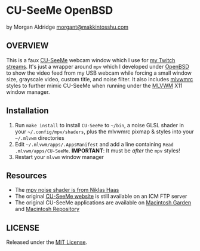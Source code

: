 # CU-SeeMe OpenBSD
by Morgan Aldridge <morgant@makkintosshu.com>

## OVERVIEW

This is a faux [CU-SeeMe](https://en.wikipedia.org/wiki/CU-SeeMe) webcam window which I use for [my Twitch streams](https://twitch.tv/makkintosshu). It's just a wrapper around `mpv` which I developed under [OpenBSD](https://www.openbsd.org/) to show the video feed from my USB webcam while forcing a small window size, grayscale video, custom title, and noise filter. It also includes [mlvwmrc](https://github.com/morgant/mlvwmrc) styles to further mimic CU-SeeMe when running under the [MLVWM](https://github.com/morgant/mlvwm) X11 window manager.

## Installation

1. Run `make install` to install `CU-SeeMe` to `~/bin`, a noise GLSL shader in your `~/.config/mpv/shaders`, plus the mlvwmrc pixmap & styles into your `~/.mlvwm` directories
2. Edit `~/.mlvwm/apps/.AppsManifest` and add a line containing `Read .mlvwm/apps/CU-SeeMe`. **IMPORTANT**: It must be _after_ the `mpv` styles!
3. Restart your `mlvwm` window manager

## Resources

* The [mpv noise shader is from Niklas Haas](https://github.com/haasn/gentoo-conf/blob/xor/home/nand/.mpv/shaders/noise.glsl)
* The original [CU-SeeMe website](https://ftp.icm.edu.pl/packages/cu-seeme/html/Welcome.html) is still available on an ICM FTP server
* The original CU-SeeMe applications are available on [Macintosh Garden](http://macintoshgarden.org/apps/cu-seeme) and [Macintosh Repository](https://www.macintoshrepository.org/39602-cu-seeme)

## LICENSE

Released under the [MIT License](LICENSE).
